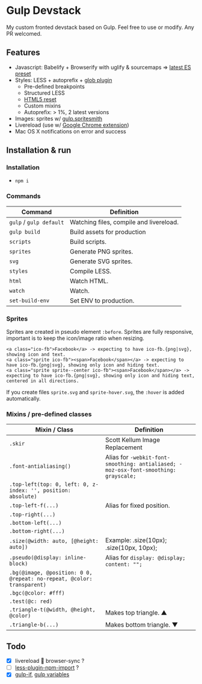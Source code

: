 # Gulp Devstack

My custom fronted devstack based on Gulp. Feel free to use or modify. Any PR welcomed.

## Features

- Javascript: Babelify + Browserify with uglify & sourcemaps => [latest ES preset](https://babeljs.io/docs/plugins/preset-latest/)
- Styles: LESS + autoprefix + [glob plugin](https://github.com/just-boris/less-plugin-glob)
	- Pre-defined breakpoints
	- Structured LESS
	- [HTML5 reset](https://github.com/murtaugh/HTML5-Reset)
	- Custom mixins
	- Autoprefix: > 1%, 2 latest versions
- Images: sprites w/ [gulp.spritesmith](https://github.com/twolfson/gulp.spritesmith)
- Livereload (use w/ [Google Chrome extension](https://chrome.google.com/webstore/detail/livereload/jnihajbhpnppcggbcgedagnkighmdlei))
- Mac OS X notifications on error and success

## Installation & run

### Installation

- `npm i`

### Commands

| Command | Definition |
|---------|------------|
| `gulp` / `gulp default` | Watching files, compile and livereload. |
| `gulp build` | Build assets for production |
| `scripts` | Build scripts. |
| `sprites` | Generate PNG sprites. |
| `svg` | Generate SVG sprites. |
| `styles` | Compile LESS. |
| `html` | Watch HTML. |
| `watch` | Watch. |
| `set-build-env` | Set ENV to production.  |


### Sprites

Sprites are created in pseudo element `:before`. Sprites are fully responsive, important is to keep the icon/image ratio when resizing.

```
<a class="ico-fb">Facebook</a> -> expecting to have ico-fb.{png|svg}, showing icon and text.
<a class="sprite ico-fb"><span>Facebook</span></a> -> expecting to have ico-fb.{png|svg}, showing only icon and hiding text.
<a class="sprite sprite--center ico-fb"><span>Facebook</span></a> -> expecting to have ico-fb.{png|svg}, showing only icon and hiding text, centered in all directions.
```

If you create files `sprite.svg` and `sprite-hover.svg`, the `:hover` is added automatically.

### Mixins / pre-defined classes

| Mixin / Class | Definition |
|---------------|------------|
| `.skir` | Scott Kellum Image Replacement |
| `.font-antialiasing()` | Alias for `-webkit-font-smoothing: antialiased; -moz-osx-font-smoothing: grayscale;` |
| `.top-left(top: 0, left: 0, z-index: '', position: absolute)` | |
| `.top-left-f(...)` | Alias for fixed position. |
| `.top-right(...)` | |
| `.bottom-left(...)` | |
| `.bottom-right(...)` | |
| `.size(@width: auto, [@height: auto])` | Example: .size(10px); .size(10px, 10px); |
| `.pseudo(@display: inline-block)` | Alias for `display: @display; content: "";` |
| `.bg(@image, @position: 0 0, @repeat: no-repeat, @color: transparent)` | |
| `.bgc(@color: #fff)` | |
| `.test(@c: red)` | |
| `.triangle-t(@width, @height, @color)` | Makes top triangle. ▲ |
| `.triangle-b(...)` | Makes bottom triangle. ▼ |

## Todo
- [x] livereload ⃕ browser-sync ?
- [ ] [less-plugin-npm-import](https://github.com/less/less-plugin-npm-import) ?
- [x] [gulp-if](https://www.npmjs.com/package/gulp-if), [gulp variables](http://stackoverflow.com/questions/27253597/is-it-possible-to-assign-a-variable-in-a-gulp-task-before-running-dependencies)

